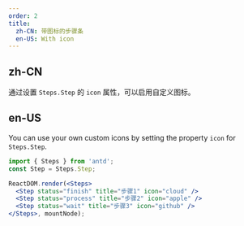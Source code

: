 ```yaml
---
order: 2
title:
  zh-CN: 带图标的步骤条
  en-US: With icon
---
```


## zh-CN

通过设置 `Steps.Step` 的 `icon` 属性，可以启用自定义图标。

## en-US

You can use your own custom icons by setting the property `icon` for `Steps.Step`.

````jsx
import { Steps } from 'antd';
const Step = Steps.Step;

ReactDOM.render(<Steps>
  <Step status="finish" title="步骤1" icon="cloud" />
  <Step status="process" title="步骤2" icon="apple" />
  <Step status="wait" title="步骤3" icon="github" />
</Steps>, mountNode);
````
